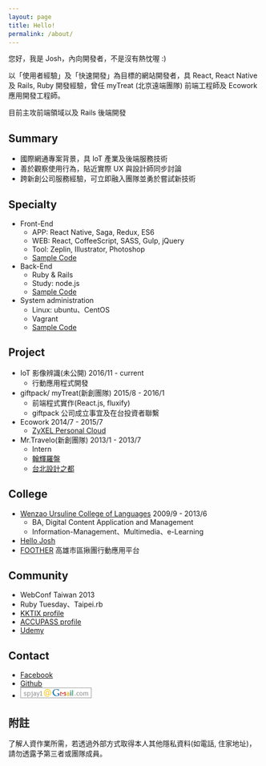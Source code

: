 ```yaml
---
layout: page
title: Hello!
permalink: /about/
---
```


您好，我是 Josh，內向開發者，不是沒有熱忱喔 :)

以「使用者經驗」及「快速開發」為目標的網站開發者，具 React, React Native 及 Rails, Ruby 開發經驗，曾任 myTreat (北京遠端團隊) 前端工程師及 Ecowork 應用開發工程師。

目前主攻前端領域以及 Rails 後端開發

## Summary
* 國際網通專案背景，具 IoT 產業及後端服務技術
* 善於觀察使用行為，貼近實際 UX 與設計師同步討論
* 跨新創公司服務經驗，可立即融入團隊並勇於嘗試新技術

## Specialty
* Front-End
	* APP: React Native, Saga, Redux, ES6
	* WEB: React, CoffeeScript, SASS, Gulp, jQuery
	* Tool: Zeplin, Illustrator, Photoshop
	* [Sample Code](https://gist.github.com/iskWang/b57a525d7187a9fcf97a)
* Back-End
	* Ruby & Rails
	* Study: node.js
	* [Sample Code](https://gist.github.com/46c63f7df25c466df4a5)
* System administration
	* Linux: ubuntu、CentOS
	* Vagrant
	* [Sample Code](https://github.com/iskWang/josh-vagrantfile)

## Project
* IoT 影像辨識(未公開) 2016/11 - current
  * 行動應用程式開發
* giftpack/ myTreat(新創團隊) 2015/8 - 2016/1
  * 前端程式實作(React.js, fluxify)
  * giftpack 公司成立事宜及在台投資者聯繫
* Ecowork 2014/7 - 2015/7
	* [ZyXEL Personal Cloud](https://mycloud.zyxel.com)
* Mr.Travelo(新創團隊) 2013/1 - 2013/7
	* Intern
	* [翰輝羅盤](http://me.hi-josh.com/#/6)
	* [台北設計之都](http://me.hi-josh.com/#/5)

## College
* [Wenzao Ursuline College of Languages](http://www.wzu.edu.tw) 2009/9 - 2013/6
	* BA, Digital Content Application and Management
	* Information-Management、Multimedia、e-Learning
* [Hello Josh](http://me.hi-josh.com)
* [FOOTHER](http://me.hi-josh.com/#/4) 高雄市區揪團行動應用平台

## Community
* WebConf Taiwan 2013
* Ruby Tuesday、Taipei.rb
* [KKTIX profile](https://kktix.com/user/iskwang)
* [ACCUPASS profile](http://www.accupass.com/user/detail/r/1409281431118660593970/1/0)
* [Udemy](https://www.udemy.com/user/josh-wang-4/)

## Contact
* [Facebook](https://facebook.com/bcwang.tw)
* [Github](https://github.com/iskwang)
* ![Email](/email.png)

## 附註
了解人資作業所需，若透過外部方式取得本人其他隱私資料(如電話, 住家地址)，請勿透露予第三者或團隊成員。
